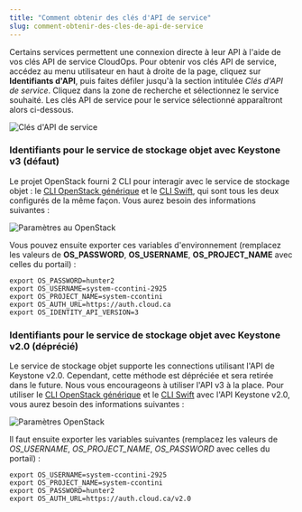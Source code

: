 ```yaml
---
title: "Comment obtenir des clés d'API de service"
slug: comment-obtenir-des-cles-de-api-de-service
---
```



Certains services permettent une connexion directe à leur API à l'aide de vos clés API de service CloudOps. Pour obtenir vos clés API de service, accédez au menu utilisateur en haut à droite de la page, cliquez sur **Identifiants d'API**, puis faites défiler jusqu'à la section intitulée *Clés d'API de service*. Cliquez dans la zone de recherche et sélectionnez le service souhaité. Les clés API de service pour le service sélectionné apparaîtront alors ci-dessous.

![Clés d'API de service](/assets/api-service-keys-fr-1.png)

### Identifiants pour le service de stockage objet avec Keystone v3 (défaut)

Le projet OpenStack fourni 2 CLI pour interagir avec le service de stockage objet : le [CLI OpenStack générique](https://docs.openstack.org/newton/user-guide/common/cli-install-openstack-command-line-clients.html) et le [CLI Swift](https://www.swiftstack.com/docs/integration/python-swiftclient.html), qui sont tous les deux configurés de la même façon. Vous aurez besoin des informations suivantes :

![Paramètres au OpenStack](/assets/api-service-keys-fr-2.png)

Vous pouvez ensuite exporter ces variables d'environnement (remplacez les valeurs de **OS_PASSWORD**, **OS_USERNAME**, **OS_PROJECT_NAME** avec celles du portail) :

```
export OS_PASSWORD=hunter2
export OS_USERNAME=system-ccontini-2925
export OS_PROJECT_NAME=system-ccontini
export OS_AUTH_URL=https://auth.cloud.ca
export OS_IDENTITY_API_VERSION=3
```

<!-- ### Identifiants pour l'API compatible S3
Le CLI AWS requiert plusieurs informations pour pouvoir se connecter à un environnement de stockage objet, notamment la clé secrète et la clé d'accès, qui sont accessible au même endroit que vos identifiants de stockage objet habituels, ainsi qu'une URL de connection et un nom de région. L'URL de connection est toujours **https://objects.cloud.ca** et le nom de la région est **cloud.ca**.

![Clé d'API de OpenStack S3](/assets/api-service-keys-fr-3.png)

**Note:** Si c'est la première fois que vous utilisez l'API S3 dans cet environnement, il se peut que vous deviez cliquer sur le boutton "Régénérer" à droite. Attention, cela va changer le mot de passe pour l'object storage (Swift et AWS) de cet utilisateur pour tous les environnements dont il fait actuellement parti. Vous pouvez également retirer l'utilisateur de l'environnement, puis le rajouter immédiatement. Ceci ne change pas le mot de passe de cet utilisateurs pour les environnements existants.

Vous pouvez ensuite configurer le CLI AWS en modifiant le fichier ~/.aws/credentials avec le contenu suivant (remplacez les valeurs de *aws_access_key_id* et *aws_secret_access_key* avec celles du portail) :

```
[default]
region = cloud.ca
aws_access_key_id = 076d7a255a4236965ba97b4f91363f2
aws_secret_access_key = ********************
s3 =
endpoint_url = https://objects.cloud.ca
```
--> 

### Identifiants pour le service de stockage objet avec Keystone v2.0 (déprécié)

Le service de stockage objet supporte les connections utilisant l'API de Keystone v2.0. Cependant, cette méthode est dépréciée et sera retirée dans le future. Nous vous encourageons à utiliser l'API v3 à la place. Pour utiliser le [CLI OpenStack générique](https://docs.openstack.org/newton/user-guide/common/cli-install-openstack-command-line-clients.html) et le [CLI Swift](https://www.swiftstack.com/docs/integration/python-swiftclient.html) avec l'API Keystone v2.0, vous aurez besoin des informations suivantes :

![Paramètres OpenStack](/assets/api-service-keys-fr-4.png)

Il faut ensuite exporter les variables suivantes (remplacez les valeurs de *OS_USERNAME*, *OS_PROJECT_NAME*, *OS_PASSWORD* avec celles du portail) :

```
export OS_USERNAME=system-ccontini-2925
export OS_PROJECT_NAME=system-ccontini
export OS_PASSWORD=hunter2
export OS_AUTH_URL=https://auth.cloud.ca/v2.0
```
